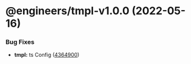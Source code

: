 # @engineers/tmpl-v1.0.0 (2022-05-16)


### Bug Fixes

* **tmpl:**  ts Config ([4364900](https://github.com/eng-dibo/dibo/commit/4364900d27cb7dea014e42c3e87a0bae09428e3c))
